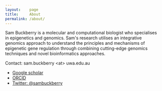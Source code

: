 ```yaml
---
layout:    page
title:     About
permalink: /about/
---
```


Sam Buckberry is a molecular and computational biologist who specialises in epigenetics and genomics. Sam's research utilises an integrative genomics approach to understand the principles and mechanisms of epigenetic gene regulation through combining cutting-edge genomics techniques and novel bioinformatics approaches.

Contact: sam.buckberry \<at\> uwa.edu.au

- [Google scholar](https://scholar.google.com.au/citations?hl=en&user=b--b_fUAAAAJ)
- [ORCID](https://orcid.org/0000-0003-2388-6046)
- [Twitter: @sambuckberry](https://twitter.com/sambuckberry)

